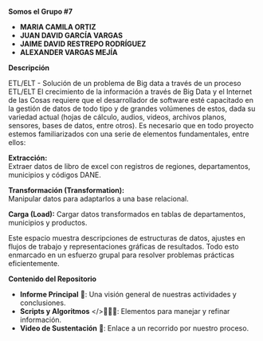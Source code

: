 **Somos el Grupo #7**
  
- **MARIA CAMILA ORTIZ** 
- **JUAN DAVID GARCÍA VARGAS**
- **JAIME DAVID RESTREPO RODRÍGUEZ**  
- **ALEXANDER VARGAS MEJÍA** 
  
**Descripción**
  
ETL/ELT - Solución de un problema de Big data a través de un proceso ETL/ELT
El crecimiento de la información a través de Big Data y el Internet de las Cosas requiere que el desarrollador de software esté capacitado en la gestión de datos de todo tipo y de grandes volúmenes de estos, dada su variedad actual (hojas de cálculo, audios, videos, archivos planos, sensores, bases de datos, entre otros). Es necesario que en todo proyecto estemos familiarizados con una serie de elementos fundamentales, entre ellos:  

**Extracción:**  
Extraer datos de libro de excel con registros de regiones, departamentos, municipios y códigos DANE.  

**Transformación (Transformation):**  
Manipular datos para adaptarlos a una base relacional.  

**Carga (Load):** 
Cargar datos transformados en tablas de departamentos, municipios y productos.  

Este espacio muestra descripciones de estructuras de datos, ajustes en flujos de trabajo y representaciones gráficas de resultados. Todo esto enmarcado en un esfuerzo grupal para resolver problemas prácticas eficientemente.  

**Contenido del Repositorio**
  
- **Informe Principal** 📄: Una visión general de nuestras actividades y conclusiones.  
- **Scripts y Algoritmos** </>👨🏻‍💻: Elementos para manejar y refinar información.  
- **Video de Sustentación** 🎥: Enlace a un recorrido por nuestro proceso.
